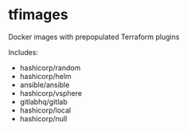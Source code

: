 # tfimages
Docker images with prepopulated Terraform plugins

Includes:

 * hashicorp/random
 * hashicorp/helm
 * ansible/ansible
 * hashicorp/vsphere
 * gitlabhq/gitlab
 * hashicorp/local
 * hashicorp/null